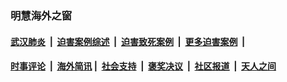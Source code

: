 
### 明慧海外之窗

####  [武汉肺炎](indexes/365.md?t=05081700) &nbsp;|&nbsp;  [迫害案例综述](indexes/328.md?t=05081700) &nbsp;|&nbsp; [迫害致死案例](indexes/277.md?t=05081700)  &nbsp;|&nbsp; [更多迫害案例](indexes/81.md?t=05081700)  &nbsp;|&nbsp; 
####  [时事评论](indexes/19.md?t=05081700) &nbsp;|&nbsp; [海外简讯](indexes/245.md?t=05081700)&nbsp;|&nbsp;  [社会支持](indexes/140.md?t=05081700) &nbsp;|&nbsp; [褒奖决议](indexes/282.md?t=05081700) &nbsp;|&nbsp; [社区报道](indexes/91.md?t=05081700)  &nbsp;|&nbsp; [天人之间](indexes/78.md?t=05081700) 

